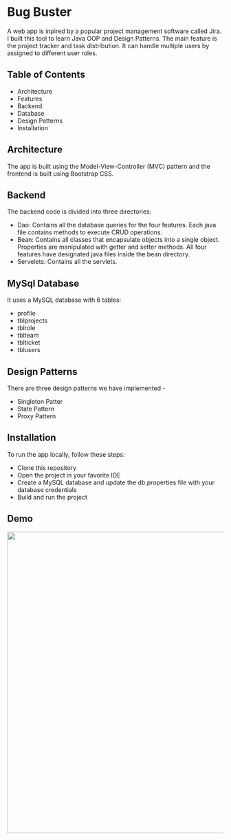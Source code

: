 # Bug Buster

A web app is inpired by a popular project management software called Jira. I built this tool to learn Java OOP and Design Patterns. The main feature is the project tracker and task distribution. It can handle multiple users by assigned to different user roles. 

## Table of Contents

- Architecture
- Features
- Backend
- Database
- Design Patterns
- Installation

## Architecture
The app is built using the Model-View-Controller (MVC) pattern and the frontend is built using Bootstrap CSS.

## Backend
The backend code is divided into three directories:

- Dao: Contains all the database queries for the four features. Each java file contains methods to execute CRUD operations.
- Bean: Contains all classes that encapsulate objects into a single object. Properties are manipulated with getter and setter methods. All four features have designated java files inside the bean directory.
- Servelets: Contains all the servlets.

## MySql Database
It uses a MySQL database with 6 tables:
- profile
- tblprojects
- tblrole
- tblteam
- tblticket
- tblusers

## Design Patterns
There are three design patterns we have implemented - 
- Singleton Patter
- State Pattern 
- Proxy Pattern

## Installation
To run the app locally, follow these steps:
- Clone this repository
- Open the project in your favorite IDE
- Create a MySQL database and update the db.properties file with your database credentials
- Build and run the project

## Demo
<img src="https://raw.githubusercontent.com/ifperalta/BugTrackerv1.0/master/src/Chrome-Demo.gif" width="700">

